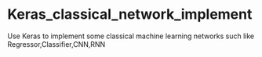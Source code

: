 # Keras_classical_network_implement
Use Keras to implement some classical machine learning networks such like Regressor,Classifier,CNN,RNN
